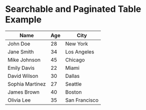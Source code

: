 <!DOCTYPE html>
<html lang="en">
<head>
    <meta charset="UTF-8">
    <meta name="viewport" content="width=device-width, initial-scale=1.0">
    <title>Searchable and Paginated Table</title>
    <!-- Bootstrap CSS -->
    <link rel="stylesheet" href="https://maxcdn.bootstrapcdn.com/bootstrap/4.5.2/css/bootstrap.min.css">
    <!-- DataTables CSS -->
    <link rel="stylesheet" href="https://cdn.datatables.net/1.10.24/css/jquery.dataTables.min.css">
</head>
<body>

<div class="container mt-5">
    <h1>Searchable and Paginated Table Example</h1>
    <table id="myTable" class="table table-bordered table-striped">
        <thead class="thead-light">
            <tr>
                <th>Name</th>
                <th>Age</th>
                <th>City</th>
            </tr>
        </thead>
        <tbody>
            <tr>
                <td>John Doe</td>
                <td>28</td>
                <td>New York</td>
            </tr>
            <tr>
                <td>Jane Smith</td>
                <td>34</td>
                <td>Los Angeles</td>
            </tr>
            <tr>
                <td>Mike Johnson</td>
                <td>45</td>
                <td>Chicago</td>
            </tr>
            <tr>
                <td>Emily Davis</td>
                <td>22</td>
                <td>Miami</td>
            </tr>
            <tr>
                <td>David Wilson</td>
                <td>30</td>
                <td>Dallas</td>
            </tr>
            <tr>
                <td>Sophia Martinez</td>
                <td>27</td>
                <td>Seattle</td>
            </tr>
            <tr>
                <td>James Brown</td>
                <td>40</td>
                <td>Boston</td>
            </tr>
            <tr>
                <td>Olivia Lee</td>
                <td>35</td>
                <td>San Francisco</td>
            </tr>
        </tbody>
    </table>
</div>

<!-- jQuery and Bootstrap JS -->
<script src="https://code.jquery.com/jquery-3.5.1.min.js"></script>
<script src="https://maxcdn.bootstrapcdn.com/bootstrap/4.5.2/js/bootstrap.min.js"></script>
<!-- DataTables JS -->
<script src="https://cdn.datatables.net/1.10.24/js/jquery.dataTables.min.js"></script>

</body>
</html>
